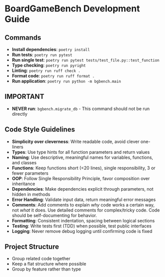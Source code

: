# BoardGameBench Development Guide

## Commands
- **Install dependencies**: `poetry install`
- **Run tests**: `poetry run pytest`
- **Run single test**: `poetry run pytest tests/test_file.py::test_function`
- **Type checking**: `poetry run pyright`
- **Linting**: `poetry run ruff check .`
- **Format code**: `poetry run ruff format .`
- **Run application**: `poetry run python -m bgbench.main`

## IMPORTANT
- **NEVER run**: `bgbench.migrate_db` - This command should not be run directly

## Code Style Guidelines
- **Simplicity over cleverness**: Write readable code, avoid clever one-liners
- **Types**: Use type hints for all function parameters and return values
- **Naming**: Use descriptive, meaningful names for variables, functions, and classes
- **Functions**: Keep functions short (<20 lines), single responsibility, 3 or fewer parameters
- **OOP**: Follow Single Responsibility Principle, favor composition over inheritance
- **Dependencies**: Make dependencies explicit through parameters, not hidden in methods
- **Error Handling**: Validate input data, return meaningful error messages
- **Comments**: Add comments to explain *why* code works a certain way, not *what* it does. Use detailed comments for complex/tricky code. Code should be self-documenting for behavior.
- **Formatting**: Consistent indentation, spacing between logical sections
- **Testing**: Write tests first (TDD) when possible, test public interfaces
- **Logging**: Never remove debug logging until confirming code is fixed

## Project Structure
- Group related code together
- Keep a flat structure where possible
- Group by feature rather than type